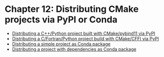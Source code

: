 # Chapter 12: Distributing CMake projects via PyPI or Conda

- [Distributing a C++/Python project built with CMake/pybind11 via PyPI](recipe-02/README.md)
- [Distributing a C/Fortran/Python project build with CMake/CFFI via PyPI](recipe-03/README.md)
- [Distributing a simple project as Conda package](recipe-04/README.md)
- [Distributing a project with dependencies as Conda package](recipe-05/README.md)
